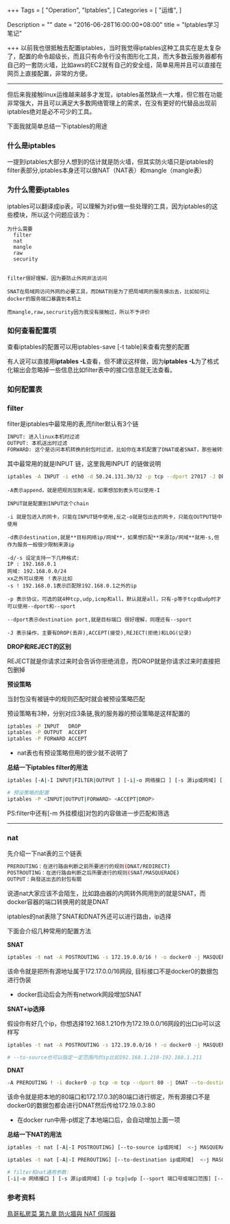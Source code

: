 +++
Tags = [
  "Operation",
  "Iptables",
]
Categories = [
  "运维",
]

Description = ""
date = "2016-06-28T16:00:00+08:00"
title = "Iptables学习笔记"

+++
以前我也很抵触去配置iptables，当时我觉得iptables这种工具实在是太复杂了，配置的命令超级长，而且只有命令行没有图形化工具，而大多数云服务器都有自己的一套防火墙，比如aws的EC2就有自己的安全组，简单易用并且可以直接在网页上直接配置，非常的方便。

<!--more-->
---

但后来我接触linux运维越来越多才发现，iptables虽然缺点一大堆，但它胜在功能非常强大，并且可以满足大多数网络管理上的需求，在没有更好的代替品出现前iptables绝对是必不可少的工具。


下面我就简单总结一下iptables的用途


### 什么是iptables

一提到iptables大部分人想到的估计就是防火墙，但其实防火墙只是iptables的filter表部分,iptables本身还可以做NAT（NAT表）和mangle（mangle表）

### 为什么需要iptables

iptables可以翻译成ip表，可以理解为对ip做一些处理的工具，因为iptables的这些模块，所以这个问题应该为：


    为什么需要
      filter
      nat
      mangle
      raw
      security


    filter很好理解，因为要防止外网非法访问

    SNAT在局域网访问外网的必要工具，而DNAT则是为了把局域网的服务接出去，比如如何让docker的服务端口暴露到本机上

    而mangle,raw,secrurity因为我没有接触过，所以不予评价

### 如何查看配置项

查看iptables的配置可以用iptables-save [-t table]来查看完整的配置


有人说可以直接用**iptables -L**查看，但不建议这样做，因为**iptables -L**为了格式化输出会忽略掉一些信息比如filter表中的接口信息就无法查看。


### 如何配置表

### filter

filter是iptables中最常用的表,而filter默认有3个链

``` bash
INPUT: 进入linux本机时过滤
OUTPUT: 本机送出时过滤
FORWARD: 这个是访问本机转换的封包时过滤，比如你在本机配置了DNAT或者SNAT，那些被转换后并且目的地不在本地的包不会被INPUT/OUTPUT过滤器过滤，而是就由这个规则过滤
```

其中最常用的就是INPUT 链，这里我用INPUT 的链做说明

``` bash
iptables -A INPUT -i eth0 -d 50.24.131.30/32 -p tcp --dport 27017 -J DROP
```

    -A表示append，就是把规则加到末尾，如果想加到表头可以使用-I

    INPUT就是配置到INPUT这个chain

    -i 就是包进入的网卡，只能在INPUT链中使用,反之-o就是包出去的网卡，只能在OUTPUT链中使用

    -d表示destination,就是**目标网络ip/网域**，如果想匹配**来源Ip/网域**就用-s,但作为服务一般很少限制来源ip

    -d/-s 设定支持一下几种格式:
    IP : 192.168.0.1
    网域: 192.168.0.0/24
    xx之外可以使用 ！表示比如
    -s ! 192.168.0.1表示匹配除192.168.0.1之外的ip

    -p 表示协议，可选的就4种tcp,udp,icmp和all，默认就是all，只有-p等于tcp或udp时才可以使用--dport和--sport

    --dport表示destination port,就是目标端口 很好理解，同理还有--sport

    -J 表示操作，主要有DROP(丢弃),ACCEPT(接受),REJECT(拒绝)和LOG(记录)


**DROP和REJECT的区别**

REJECT就是你请求过来时会告诉你拒绝消息，而DROP就是你请求过来时直接把包删掉


**预设策略**

当封包没有被链中的规则匹配时就会被预设策略匹配

预设策略有3种，分别对应3条链,我的服务器的预设策略是这样配置的

``` bash
iptables -P INPUT   DROP
iptables -P OUTPUT  ACCEPT
iptables -P FORWARD ACCEPT
```

- nat表也有预设策略但用的很少就不说明了

**总结一下iptables filter的用法**

``` bash
iptables [-A|-I INPUT|FILTER|OUTPUT ] [-i|-o 网络接口 ] [-s 源ip或网域] [-p tcp|udp [--sport 端口号或端口范围] [--dport 端口号或端口范围] all|icmp] [-d 目标ip或网域] <-j ACCEPT|DROP|REJECT|LOG >

# 预设策略的配置
iptables -P <INPUT|OUTPUT|FORWARD> <ACCEPT|DROP>
```

PS:filter中还有[-m 外挂模组]对包的内容做进一步匹配和筛选

---




### nat

先介绍一下nat表的三个链表

``` bash
PREROUTING：在进行路由判断之前所要进行的规则(DNAT/REDIRECT)
POSTROUTING：在进行路由判断之后所要进行的规则(SNAT/MASQUERADE)
OUTPUT：與發送出去的封包有關
```

说道nat大家应该不会陌生，比如路由器的内网转外网用到的就是SNAT，而docker容器的端口转换用的就是DNAT


iptables的nat表除了SNAT和DNAT外还可以进行路由，ip选择


下面会介绍几种常用的配置方法

**SNAT**

``` bash
iptables -t nat -A POSTROUTING -s 172.19.0.0/16 ! -o docker0 -j MASQUERADE
```

该命令就是把所有源地址属于172.17.0.0/16网段, 目标接口不是docker0的数据包进行伪装


- docker启动后会为所有network网段增加SNAT

**SNAT+ip选择**

假设你有好几个ip，你想选择192.168.1.210作为172.19.0.0/16网段的出口ip可以这样写


``` bash
iptables -t nat -A POSTROUTING -s 172.19.0.0/16 ! -o docker0 -j MASQUERADE --to-source 192.168.1.210

# --to-source也可以指定一定范围内的ip比如192.168.1.210-192.168.1.211
```



**DNAT**

``` bash
-A PREROUTING ! -i docker0 -p tcp -m tcp --dport 80 -j DNAT --to-destination 172.17.0.3:80
```

该命令就是把本地的80端口和172.17.0.3的80端口进行绑定，所有源接口不是docker0的数据包都会进行DNAT然后传给172.19.0.3:80


- 在docker run中用-p绑定了本地端口后，会自动增加上面一项

**总结一下NAT的用法**

``` bash
iptables -t nat [-A|-I POSTROUTING] [--to-source ip或网域]  <-j MASQUERADE>

iptables -t nat [-A|-I PREROUTING] [--to-destination ip或网域]  <-j MASQUERADE>

# filter和nat通用参数:
[-i|-o 网络接口 ] [-s 源ip或网域] [-p tcp|udp [--sport 端口号或端口范围] [--dport 端口号或端口范围] all|icmp] [-d 目标ip或网域]
```

### 参考资料

[鳥哥私房菜 第九章 防火牆與 NAT 伺服器](http://linux.vbird.org/linux_server/0250simple_firewall.php)
